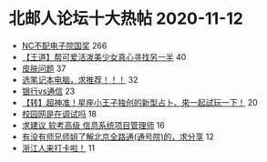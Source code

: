 # 北邮人论坛十大热帖 2020-11-12

- [NC不配电子院国奖](https://bbs.byr.cn/article/Picture/3269076) 266
- [【王道】帮可爱活泼美少女真心寻找另一半](https://bbs.byr.cn/article/Friends/1977082) 40
- [皮肤问题](https://bbs.byr.cn/article/Talking/6240595) 37
- [选笔记本电脑，求推荐！！！](https://bbs.byr.cn/article/Notebook/182385) 32
- [银行vs通信](https://bbs.byr.cn/article/Job/2111162) 23
- [【转】超神准！星座小王子独创的新型占卜、來一起試玩一下！](https://bbs.byr.cn/article/Constellations/326533) 20
- [校园网是在调试吗](https://bbs.byr.cn/article/BUPTNet/104434) 18
- [求建议  软考高级 信息系统项目管理师](https://bbs.byr.cn/article/Certification/23529) 16
- [有没有师兄师姐了解北京全路通(通号院)的，求分享](https://bbs.byr.cn/article/WorkLife/1155816) 12
- [浙江人来打卡啦！](https://bbs.byr.cn/article/Zhejiang/157296) 11


